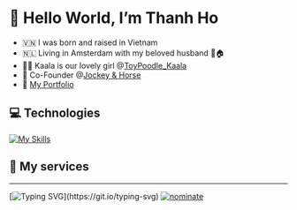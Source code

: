 # 👋 Hello World, I’m Thanh Ho

- 🇻🇳 I was born and raised in Vietnam
- 🇳🇱 Living in Amsterdam with my beloved husband 👬🏠
- 🐕‍🦺 Kaala is our lovely girl @[ToyPoodle_Kaala](https://www.instagram.com/toypoodle_kaala/)
- 🤝 Co-Founder @[Jockey & Horse](https://jockeyandhorse.com)
- 👀 [My Portfolio](https://hovinhthanh7893.github.io/portfolio/)

## 💻 Technologies
[![My Skills](https://skillicons.dev/icons?i=js,html,css,vscode,vue,pinia,sass,threejs,react,redux,netlify,py,fastapi,mongodb,azure,visualstudio,cs,unity,lua,blender,ai,ps,pr,figma,xd)](https://skillicons.dev)

## 💼 My services

---
[![Typing SVG](https://readme-typing-svg.demolab.com?font=Fira+Code&pause=1000&color=F7C700&width=435&lines=Stay+curious!+Never+stop+learning!;Work+hard!+Never+stop+creating!)](https://git.io/typing-svg)
[![nominate](https://img.shields.io/badge/Star-Nominate%20@hovinhthanh7893-ffdd00.svg?logo=github&labelColor=181717&longCache=true&style=for-the-badge)](https://stars.github.com/nominate)
